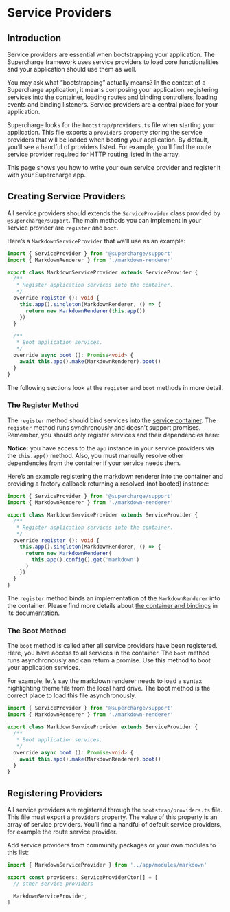 # Service Providers


## Introduction
Service providers are essential when bootstrapping your application. The Supercharge framework uses service providers to load core functionalities and your application should use them as well.

You may ask what “bootstrapping” actually means? In the context of a Supercharge application, it means composing your application: registering services into the container, loading routes and binding controllers, loading events and binding listeners. Service providers are a central place for your application.

Supercharge looks for the `bootstrap/providers.ts` file when starting your application. This file exports a `providers` property storing the service providers that will be loaded when booting your application. By default, you’ll see a handful of providers listed. For example, you’ll find the route service provider required for HTTP routing listed in the array.

This page shows you how to write your own service provider and register it with your Supercharge app.


## Creating Service Providers
All service providers should extends the `ServiceProvider` class provided by `@supercharge/support`. The main methods you can implement in your service provider are `register` and `boot`.

Here’s a `MarkdownServiceProvider` that we’ll use as an example:

```ts
import { ServiceProvider } from '@supercharge/support'
import { MarkdownRenderer } from './markdown-renderer'

export class MarkdownServiceProvider extends ServiceProvider {
  /**
   * Register application services into the container.
   */
  override register (): void {
    this.app().singleton(MarkdownRenderer, () => {
      return new MarkdownRenderer(this.app())
    })
  }

  /**
   * Boot application services.
   */
  override async boot (): Promise<void> {
    await this.app().make(MarkdownRenderer).boot()
  }
}
```

The following sections look at the `register` and `boot` methods in more detail.


### The Register Method
The `register` method should bind services into the [service container](/docs/service-container). The `register` method runs synchronously and doesn’t support promises. Remember, you should only register services and their dependencies here:

**Notice:** you have access to the `app` instance in your service providers via the `this.app()` method. Also, you must manually resolve other dependencies from the container if your service needs them.

Here’s an example registering the markdown renderer into the container and providing a factory callback returning a resolved (not booted) instance:

```ts
import { ServiceProvider } from '@supercharge/support'
import { MarkdownRenderer } from './markdown-renderer'

export class MarkdownServiceProvider extends ServiceProvider {
  /**
   * Register application services into the container.
   */
  override register (): void {
    this.app().singleton(MarkdownRenderer, () => {
      return new MarkdownRenderer(
        this.app().config().get('markdown')
      )
    })
  }
}
```

The `register` method binds an implementation of the `MarkdownRenderer` into the container. Please find more details about [the container and bindings](/docs/service-container) in its documentation.



### The Boot Method
The `boot` method is called after all service providers have been registered. Here, you have access to all services in the container. The `boot` method runs asynchronously and can return a promise. Use this method to boot your application services.

For example, let’s say the markdown renderer needs to load a syntax highlighting theme file from the local hard drive. The boot method is the correct place to load this file asynchronously.

```ts
import { ServiceProvider } from '@supercharge/support'
import { MarkdownRenderer } from './markdown-renderer'

export class MarkdownServiceProvider extends ServiceProvider {
  /**
   * Boot application services.
   */
  override async boot (): Promise<void> {
    await this.app().make(MarkdownRenderer).boot()
  }
}
```


## Registering Providers
All service providers are registered through the `bootstrap/providers.ts` file. This file must export a `providers` property. The value of this property is an array of service providers. You’ll find a handful of default service providers, for example the route service provider.

Add service providers from community packages or your own modules to this list:

```ts
import { MarkdownServiceProvider } from '../app/modules/markdown'

export const providers: ServiceProviderCtor[] = [
  // other service providers

  MarkdownServiceProvider,
]
```
